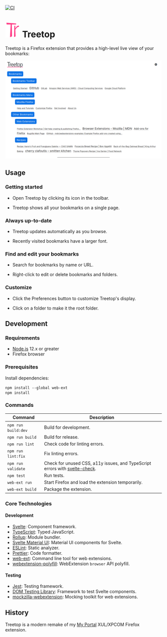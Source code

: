 [![CI](https://github.com/msmolens/treetop/workflows/CI/badge.svg)](https://github.com/msmolens/treetop/actions?query=workflow%3ACI)

# ![Treetop logo](src/icons/generated/icons/icon48.png) Treetop

Treetop is a Firefox extension that provides a high-level live view of your bookmarks:

![Screenshot of Treetop](images/screenshots/treetop.png)

## Usage

### Getting started

- Open Treetop by clicking its icon in the toolbar.

- Treetop shows all your bookmarks on a single page.

### Always up-to-date

- Treetop updates automatically as you browse.

- Recently visited bookmarks have a larger font.

### Find and edit your bookmarks

- Search for bookmarks by name or URL.

- Right-click to edit or delete bookmarks and folders.

### Customize

- Click the Preferences button to customize Treetop's display.

- Click on a folder to make it the root folder.

## Development

### Requirements

- [Node.js](https://nodejs.org/) 12.x or greater
- Firefox browser

### Prerequisites

Install dependencies:

```
npm install --global web-ext
npm install
```

### Commands

| Command             | Description |
| ------------------- | ----------- |
| `npm run build:dev` | Build for development. |
| `npm run build`     | Build for release. |
| `npm run lint`      | Check code for linting errors. |
| `npm run lint:fix`  | Fix linting errors. |
| `npm run validate`  | Check for unused CSS, a11y issues, and TypeScript errors with [svelte-check](https://github.com/sveltejs/language-tools/tree/master/packages/svelte-check). |
| `npm test`          | Run tests. |
| `web-ext run`       | Start Firefox and load the extension temporarily. |
| `web-ext build`     | Package the extension. |

### Core Technologies

#### Development
- [Svelte](https://svelte.dev/): Component framework.
- [TypeScript](https://www.typescriptlang.org/): Typed JavaScript.
- [Rollup](https://rollupjs.org/): Module bundler.
- [Svelte Material UI](https://sveltematerialui.com/): Material UI components for Svelte.
- [ESLint](https://eslint.org/): Static analyzer.
- [Prettier](https://prettier.io/): Code formatter.
- [web-ext](https://github.com/mozilla/web-ext): Command line tool for web extensions.
- [webextension-polyfill](https://github.com/mozilla/webextension-polyfill): WebExtension `browser` API polyfill.

#### Testing
- [Jest](https://jestjs.io/): Testing framework.
- [DOM Testing Library](https://testing-library.com/): Framework to test Svelte components.
- [mockzilla-webextension](https://lusito.github.io/mockzilla-webextension/): Mocking toolkit for web extensions.

## History

Treetop is a modern remake of my [My Portal](https://github.com/msmolens/myportal)
XUL/XPCOM Firefox extension.
